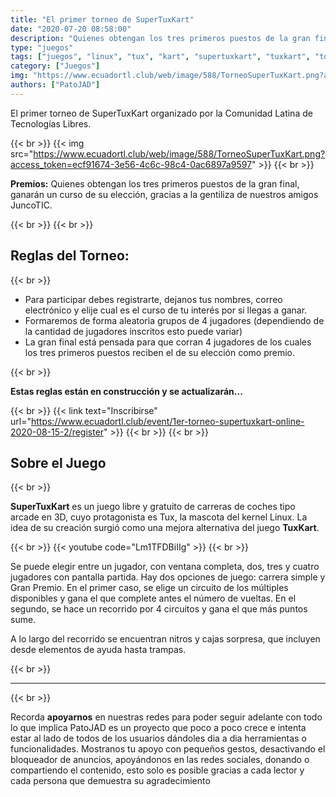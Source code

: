 ```yaml
---
title: "El primer torneo de SuperTuxKart"
date: "2020-07-20 08:58:00"
description: "Quienes obtengan los tres primeros puestos de la gran final, ganarán un curso de su elección, gracias a la gentiliza de nuestros amigos JuncoTIC."
type: "juegos"
tags: ["juegos", "linux", "tux", "kart", "supertuxkart", "tuxkart", "torneo"]
category: ["Juegos"]
img: "https://www.ecuadortl.club/web/image/588/TorneoSuperTuxKart.png?access_token=ecf91674-3e56-4c6c-98c4-0ac6897a9597"
authors: ["PatoJAD"]
---
```


El primer torneo de SuperTuxKart organizado por la Comunidad Latina de Tecnologías Libres.

{{< br >}}
{{< img src="https://www.ecuadortl.club/web/image/588/TorneoSuperTuxKart.png?access_token=ecf91674-3e56-4c6c-98c4-0ac6897a9597" >}}
{{< br >}}

**Premios:** Quienes obtengan los tres primeros puestos de la gran final, ganarán un curso de su elección, gracias a la gentiliza de nuestros amigos JuncoTIC.

{{< br >}}
{{< br >}}

## Reglas del Torneo:

{{< br >}}

* Para participar debes registrarte, dejanos tus nombres, correo electrónico y elije cual es el curso de tu interés por si llegas a ganar.
* Formaremos de forma aleatoria grupos de 4 jugadores (dependiendo de la cantidad de jugadores inscritos esto puede variar)
* La gran final está pensada para que corran 4 jugadores de los cuales los tres primeros puestos reciben el de su elección como premio.

{{< br >}}

**Estas reglas están en construcción y se actualizarán...**

{{< br >}}
{{< link text="Inscribirse" url="https://www.ecuadortl.club/event/1er-torneo-supertuxkart-online-2020-08-15-2/register" >}}
{{< br >}}
{{< br >}}

## Sobre el Juego

{{< br >}}

**SuperTuxKart** es un juego libre y gratuito de carreras de coches tipo arcade en 3D, cuyo protagonista es Tux, la mascota del kernel Linux. La idea de su creación surgió como una mejora alternativa del juego **TuxKart**.

{{< br >}}
{{< youtube code="Lm1TFDBiIIg" >}}
{{< br >}}

Se puede elegir entre un jugador, con ventana completa, dos, tres y cuatro jugadores con pantalla partida. Hay dos opciones de juego: carrera simple y Gran Premio. En el primer caso, se elige un circuito de los múltiples disponibles y gana el que complete antes el número de vueltas. En el segundo, se hace un recorrido por 4 circuitos y gana el que más puntos sume.

A lo largo del recorrido se encuentran nitros y cajas sorpresa, que incluyen desde elementos de ayuda hasta trampas.

{{< br >}}

---

{{< br >}}

Recorda **apoyarnos** en nuestras redes para poder seguir adelante con todo lo que implica PatoJAD es un proyecto que poco a poco crece e intenta estar al lado de todos de los usuarios dándoles dia a dia herramientas o funcionalidades. Mostranos tu apoyo con pequeños gestos, desactivando el bloqueador de anuncios, apoyándonos en las redes sociales, donando o compartiendo el contenido, esto solo es posible gracias a cada lector y cada persona que demuestra su agradecimiento
